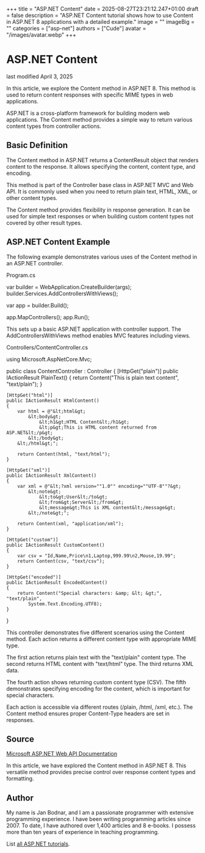 +++
title = "ASP.NET Content"
date = 2025-08-27T23:21:12.247+01:00
draft = false
description = "ASP.NET Content tutorial shows how to use
Content in ASP.NET 8 applications with a detailed example."
image = ""
imageBig = ""
categories = ["asp-net"]
authors = ["Cude"]
avatar = "/images/avatar.webp"
+++

# ASP.NET Content

last modified April 3, 2025

In this article, we explore the Content method in ASP.NET 8. This method is
used to return content responses with specific MIME types in web applications.

ASP.NET is a cross-platform framework for building modern web applications. The
Content method provides a simple way to return various content types from
controller actions.

## Basic Definition

The Content method in ASP.NET returns a ContentResult object that renders
content to the response. It allows specifying the content, content type, and
encoding.

This method is part of the Controller base class in ASP.NET MVC and Web API. It
is commonly used when you need to return plain text, HTML, XML, or other
content types.

The Content method provides flexibility in response generation. It can be used
for simple text responses or when building custom content types not covered by
other result types.

## ASP.NET Content Example

The following example demonstrates various uses of the Content method in an
ASP.NET controller.

Program.cs
  

var builder = WebApplication.CreateBuilder(args);
builder.Services.AddControllersWithViews();

var app = builder.Build();

app.MapControllers();
app.Run();

This sets up a basic ASP.NET application with controller support. The
AddControllersWithViews method enables MVC features including views.

Controllers/ContentController.cs
  

using Microsoft.AspNetCore.Mvc;

public class ContentController : Controller
{
    [HttpGet("plain")]
    public IActionResult PlainText()
    {
        return Content("This is plain text content", "text/plain");
    }

    [HttpGet("html")]
    public IActionResult HtmlContent()
    {
        var html = @"&lt;html&gt;
            &lt;body&gt;
                &lt;h1&gt;HTML Content&lt;/h1&gt;
                &lt;p&gt;This is HTML content returned from ASP.NET&lt;/p&gt;
            &lt;/body&gt;
        &lt;/html&gt;";
        
        return Content(html, "text/html");
    }

    [HttpGet("xml")]
    public IActionResult XmlContent()
    {
        var xml = @"&lt;?xml version=""1.0"" encoding=""UTF-8""?&gt;
            &lt;note&gt;
                &lt;to&gt;User&lt;/to&gt;
                &lt;from&gt;Server&lt;/from&gt;
                &lt;message&gt;This is XML content&lt;/message&gt;
            &lt;/note&gt;";
            
        return Content(xml, "application/xml");
    }

    [HttpGet("custom")]
    public IActionResult CustomContent()
    {
        var csv = "Id,Name,Price\n1,Laptop,999.99\n2,Mouse,19.99";
        return Content(csv, "text/csv");
    }

    [HttpGet("encoded")]
    public IActionResult EncodedContent()
    {
        return Content("Special characters: &amp; &lt; &gt;", "text/plain", 
            System.Text.Encoding.UTF8);
    }
}

This controller demonstrates five different scenarios using the Content method.
Each action returns a different content type with appropriate MIME type.

The first action returns plain text with the "text/plain" content type. The
second returns HTML content with "text/html" type. The third returns XML data.

The fourth action shows returning custom content type (CSV). The fifth
demonstrates specifying encoding for the content, which is important for
special characters.

Each action is accessible via different routes (/plain, /html, /xml, etc.).
The Content method ensures proper Content-Type headers are set in responses.

## Source

[Microsoft ASP.NET Web API Documentation](https://learn.microsoft.com/en-us/aspnet/core/web-api/?view=aspnetcore-8.0)

In this article, we have explored the Content method in ASP.NET 8. This
versatile method provides precise control over response content types and
formatting.

## Author

My name is Jan Bodnar, and I am a passionate programmer with extensive
programming experience. I have been writing programming articles since 2007.
To date, I have authored over 1,400 articles and 8 e-books. I possess more
than ten years of experience in teaching programming.

List [all ASP.NET tutorials](/all/#asp-net).